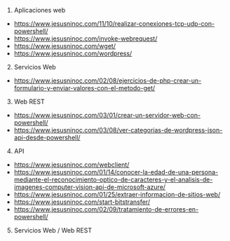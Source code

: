 1. Aplicaciones web
* https://www.jesusninoc.com/11/10/realizar-conexiones-tcp-udp-con-powershell/
* https://www.jesusninoc.com/invoke-webrequest/
* https://www.jesusninoc.com/wget/
* https://www.jesusninoc.com/wordpress/

2. Servicios Web
* https://www.jesusninoc.com/02/08/ejercicios-de-php-crear-un-formulario-y-enviar-valores-con-el-metodo-get/

3. Web REST
* https://www.jesusninoc.com/03/01/crear-un-servidor-web-con-powershell/
* https://www.jesusninoc.com/03/08/ver-categorias-de-wordpress-json-api-desde-powershell/

4. API
* https://www.jesusninoc.com/webclient/
* https://www.jesusninoc.com/01/14/conocer-la-edad-de-una-persona-mediante-el-reconocimiento-optico-de-caracteres-y-el-analisis-de-imagenes-computer-vision-api-de-microsoft-azure/
* https://www.jesusninoc.com/01/25/extraer-informacion-de-sitios-web/
* https://www.jesusninoc.com/start-bitstransfer/
* https://www.jesusninoc.com/02/09/tratamiento-de-errores-en-powershell/

5. Servicios Web / Web REST
